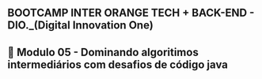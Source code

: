 ## BOOTCAMP INTER ORANGE TECH + BACK-END - DIO._(Digital Innovation One)

## 📝 Modulo 05 - Dominando algoritimos intermediários com desafios de código java